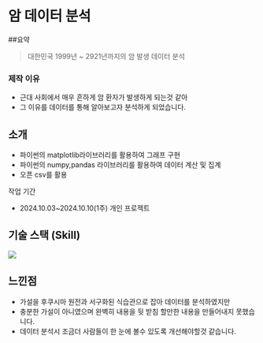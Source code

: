 # 암 데이터 분석
##요약
>대한민국 1999년 ~ 2921년까지의 암 발생 데이터 분석

### 제작 이유
- 근대 사회에서 매우 흔하게 암 환자가 발생하게 되는것 같아
- 그 이유를 데이터를 통해 알아보고자 분석하게 되었습니다.

## 소개
- 파이썬의 matplotlib라이브러리를 활용하여 그래프 구현
- 파이썬의 numpy,pandas 라이브러리를 활용하여 데이터 계산 및 집계
- 오픈 csv를 활용

작업 기간
- 2024.10.03~2024.10.10(1주)
개인 프로젝트

## 기술 스택 (Skill)
<img src="https://img.shields.io/badge/Python-3776AB?style=for-the-badge&logo=Python&logoColor=white">

## 느낀점
- 가설을 후쿠시마 원전과 서구화된 식습관으로 잡아 데이터를 분석하였지만
- 충분한 가설이 아니였으며 완벽히 내용을 뒷 받침 할만한 내용을 만들어내지 못했습니다.
- 데이터 분석시 조금더 사람들이 한 눈에 볼수 있도록 개선해야할것 같습니다.

